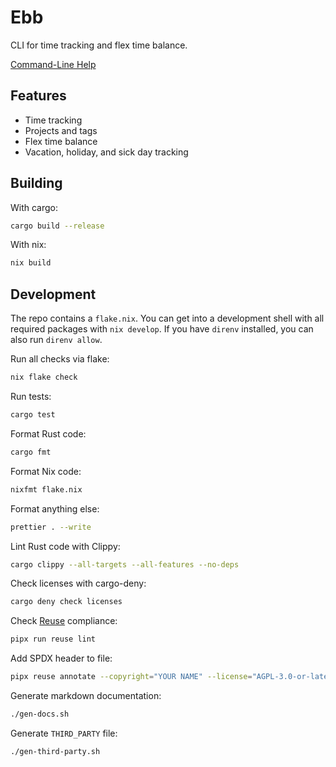 <!--
SPDX-FileCopyrightText: 2025 Mathias Polligkeit

SPDX-License-Identifier: AGPL-3.0-or-later
-->

# Ebb

CLI for time tracking and flex time balance.

[Command-Line Help](https://github.com/woylie/ebb/blob/main/command_line_help.md)

## Features

- Time tracking
- Projects and tags
- Flex time balance
- Vacation, holiday, and sick day tracking

## Building

With cargo:

```bash
cargo build --release
```

With nix:

```bash
nix build
```

## Development

The repo contains a `flake.nix`. You can get into a development shell with all
required packages with `nix develop`. If you have `direnv` installed, you can
also run `direnv allow`.

Run all checks via flake:

```bash
nix flake check
```

Run tests:

```bash
cargo test
```

Format Rust code:

```bash
cargo fmt
```

Format Nix code:

```bash
nixfmt flake.nix
```

Format anything else:

```bash
prettier . --write
```

Lint Rust code with Clippy:

```bash
cargo clippy --all-targets --all-features --no-deps
```

Check licenses with cargo-deny:

```bash
cargo deny check licenses
```

Check [Reuse](https://reuse.software) compliance:

```bash
pipx run reuse lint
```

Add SPDX header to file:

```bash
pipx reuse annotate --copyright="YOUR NAME" --license="AGPL-3.0-or-later" <filename>
```

Generate markdown documentation:

```bash
./gen-docs.sh
```

Generate `THIRD_PARTY` file:

```bash
./gen-third-party.sh
```
